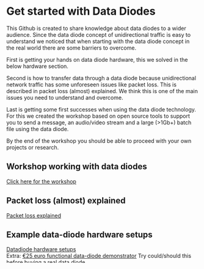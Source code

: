 # Get started with Data Diodes

This Github is created to share knowledge about data diodes to a wider audience. Since the data diode concept of unidirectional traffic is easy to understand we noticed that when starting with the data diode concept in the real world there are some barriers to overcome.

First is getting your hands on data diode hardware, this we solved in the below hardware section.

Second is how to transfer data through a data diode because unidirectional network traffic has some unforeseen issues like packet loss. This is described in packet loss (almost) explained. We think this is one of the main issues you need to understand and overcome.

Last is getting some first successes when using the data diode technology. For this we created the workshop based on open source tools to support you to send a message, an audio/video stream and a large (>1Gb+) batch file using the data diode.

By the end of the workshop you should be able to proceed with your own projects or research.

## Workshop working with data diodes
[Click here for the workshop](workshop/readme.md)

## Packet loss (almost) explained
[Packet loss explained](packetloss_explained.md)

## Example data-diode hardware setups
[Datadiode hardware setups](datadiode_hardware_setups.md) <br>
Extra: [€25 euro functional data-diode demonstrator](https://github.com/Vrolijk/OSDD/blob/main/examples/25_euro_data-diode_demonstator.md) Try could/should this before buying a real data diode.

## Various links 
[Various links to related content](external_content.md)

## Help needed to improve this project
[Linux kernel packet loss - Help needed!](https://github.com/Vrolijk/OSDD/issues/6)
